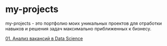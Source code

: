 # my-projects

my-projects - это портфолио моих уникальных проектов для отработки навыков и решения задач максимально приближенных к бизнесу.

[01. Анализ вакансий в Data Science](https://github.com/nikita-shalamov/my-unique-projects/tree/main/Analysis%20salaries%20in%20Data%20Science)
